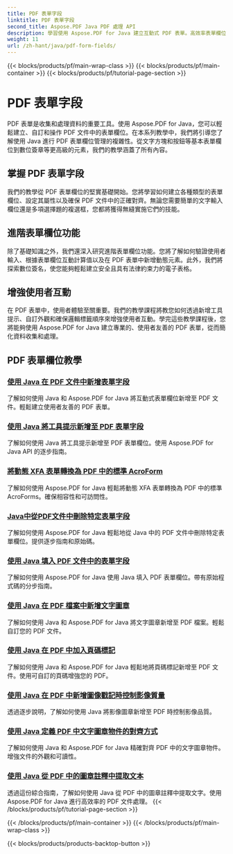 ```yaml
---
title: PDF 表單字段
linktitle: PDF 表單字段
second_title: Aspose.PDF Java PDF 處理 API
description: 學習使用 Aspose.PDF for Java 建立互動式 PDF 表單。高效率表單欄位操作的綜合教學。
weight: 11
url: /zh-hant/java/pdf-form-fields/
---
```


{{< blocks/products/pf/main-wrap-class >}}
{{< blocks/products/pf/main-container >}}
{{< blocks/products/pf/tutorial-page-section >}}

# PDF 表單字段


PDF 表單是收集和處理資料的重要工具。使用 Aspose.PDF for Java，您可以輕鬆建立、自訂和操作 PDF 文件中的表單欄位。在本系列教學中，我們將引導您了解使用 Java 進行 PDF 表單欄位管理的複雜性。從文字方塊和按鈕等基本表單欄位到數位簽章等更高級的元素，我們的教學涵蓋了所有內容。

## 掌握 PDF 表單字段

我們的教學從 PDF 表單欄位的堅實基礎開始。您將學習如何建立各種類型的表單欄位、設定其屬性以及確保 PDF 文件中的正確對齊。無論您需要簡單的文字輸入欄位還是多項選擇題的複選框，您都將獲得無縫實施它們的技能。

## 進階表單欄位功能

除了基礎知識之外，我們還深入研究進階表單欄位功能。您將了解如何驗證使用者輸入、根據表單欄位互動計算值以及在 PDF 表單中新增動態元素。此外，我們將探索數位簽名，使您能夠輕鬆建立安全且具有法律約束力的電子表格。

## 增強使用者互動

在 PDF 表單中，使用者體驗至關重要。我們的教學課程將教您如何透過新增工具提示、自訂外觀和確保邏輯標籤順序來增強使用者互動。學完這些教學課程後，您將能夠使用 Aspose.PDF for Java 建立專業的、使用者友善的 PDF 表單，從而簡化資料收集和處理。

## PDF 表單欄位教學
### [使用 Java 在 PDF 文件中新增表單字段](./add-form-field-in-pdf-document-using-java/)
了解如何使用 Java 和 Aspose.PDF for Java 將互動式表單欄位新增至 PDF 文件。輕鬆建立使用者友善的 PDF 表單。
### [使用 Java 將工具提示新增至 PDF 表單字段](./add-tooltip-to-pdf-form-field-with-java/)
了解如何使用 Java 將工具提示新增至 PDF 表單欄位。使用 Aspose.PDF for Java API 的逐步指南。
### [將動態 XFA 表單轉換為 PDF 中的標準 AcroForm](./convert-dynamic-xfa-form-to-standard-acroform-in-pdf/)
了解如何使用 Aspose.PDF for Java 輕鬆將動態 XFA 表單轉換為 PDF 中的標準 AcroForms。確保相容性和可訪問性。
### [Java中從PDF文件中刪除特定表單字段](./delete-particular-form-field-from-pdf-document-in-java/)
了解如何使用 Aspose.PDF for Java 輕鬆地從 Java 中的 PDF 文件中刪除特定表單欄位。提供逐步指南和原始碼。
### [使用 Java 填入 PDF 文件中的表單字段](./fill-form-field-in-pdf-document-with-java/)
了解如何使用 Aspose.PDF for Java 使用 Java 填入 PDF 表單欄位。帶有原始程式碼的分步指南。
### [使用 Java 在 PDF 檔案中新增文字圖章](./adding-text-stamp-in-pdf-file-using-java/)
了解如何使用 Java 和 Aspose.PDF for Java 將文字圖章新增至 PDF 檔案。輕鬆自訂您的 PDF 文件。
### [使用 Java 在 PDF 中加入頁碼標記](./add-page-number-stamp-in-pdf-using-java/)
了解如何使用 Java 和 Aspose.PDF for Java 輕鬆地將頁碼標記新增至 PDF 文件。使用可自訂的頁碼增強您的 PDF。
### [使用 Java 在 PDF 中新增圖像戳記時控制影像質量](./control-image-quality-when-adding-image-stamp-in-pdf-using-java/)
透過逐步說明，了解如何使用 Java 將影像圖章新增至 PDF 時控制影像品質。
### [使用 Java 定義 PDF 中文字圖章物件的對齊方式](./define-alignment-for-text-stamp-object-in-pdf-using-java/)
了解如何使用 Java 和 Aspose.PDF for Java 精確對齊 PDF 中的文字圖章物件。增強文件的外觀和可讀性。
### [使用 Java 從 PDF 中的圖章註釋中提取文本](./extract-text-from-stamp-annotation-in-pdf-using-java/)
透過這份綜合指南，了解如何使用 Java 從 PDF 中的圖章註釋中提取文字。使用 Aspose.PDF for Java 進行高效率的 PDF 文件處理。
{{< /blocks/products/pf/tutorial-page-section >}}

{{< /blocks/products/pf/main-container >}}
{{< /blocks/products/pf/main-wrap-class >}}

{{< blocks/products/products-backtop-button >}}
